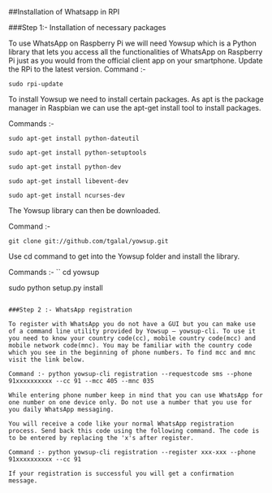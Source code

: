 ﻿##Installation of Whatsapp in RPI  

###Step 1:- Installation of necessary packages

To use WhatsApp on Raspberry Pi we will need Yowsup which is a Python library that lets you access all the functionalities of WhatsApp on Raspberry Pi just as you would from the official client app on your smartphone. Update the RPi to the latest version.
Command :- 
```
sudo rpi-update
```

To install Yowsup we need to install certain packages. As apt is the package manager in Raspbian we can use the apt-get install tool to install packages.

Commands :-
```
sudo apt-get install python-dateutil  

sudo apt-get install python-setuptools  

sudo apt-get install python-dev  

sudo apt-get install libevent-dev  

sudo apt-get install ncurses-dev  
```

The Yowsup library can then be downloaded.

Command :- 
```
git clone git://github.com/tgalal/yowsup.git
```
Use cd command to get into the Yowsup folder and install the library.

Commands :-
``
cd yowsup  

sudo python setup.py install  
```

###Step 2 :- WhatsApp registration

To register with WhatsApp you do not have a GUI but you can make use of a command line utility provided by Yowsup – yowsup-cli. To use it you need to know your country code(cc), mobile country code(mcc) and mobile network code(mnc). You may be familiar with the country code which you see in the beginning of phone numbers. To find mcc and mnc visit the link below.

Command :- python yowsup-cli registration --requestcode sms --phone 91xxxxxxxxxx --cc 91 --mcc 405 --mnc 035

While entering phone number keep in mind that you can use WhatsApp for one number on one device only. Do not use a number that you use for you daily WhatsApp messaging.

You will receive a code like your normal WhatsApp registration process. Send back this code using the following command. The code is to be entered by replacing the 'x's after register.

Command :- python yowsup-cli registration --register xxx-xxx --phone 91xxxxxxxxxx --cc 91

If your registration is successful you will get a confirmation message.


